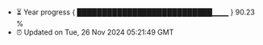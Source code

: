 - ⏳ Year progress { ███████████████████████████▁▁▁ } 90.23 %
- ⏰ Updated on Tue, 26 Nov 2024 05:21:49 GMT

